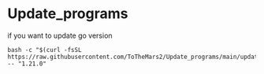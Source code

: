 # Update_programs

if you want to update go version
```
bash -c "$(curl -fsSL https://raw.githubusercontent.com/ToTheMars2/Update_programs/main/update_go.sh)" -- "1.21.0"
```
